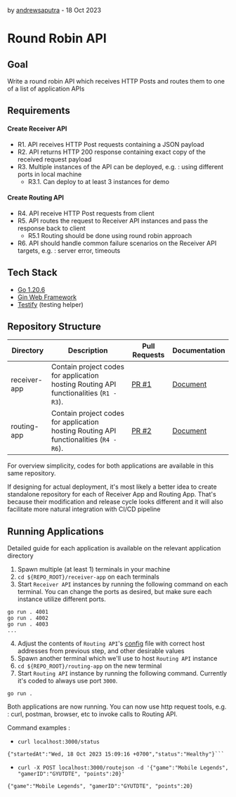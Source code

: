 by [andrewsaputra](https://github.com/andrewsaputra) - 18 Oct 2023

# Round Robin API

## Goal
Write a round robin API which receives HTTP Posts and routes them to one of a list of application APIs

## Requirements

#### Create Receiver API
- R1. API receives HTTP Post requests containing a JSON payload
- R2. API returns HTTP 200 response containing exact copy of the received request payload
- R3. Multiple instances of the API can be deployed, e.g. : using different ports in local machine
  - R3.1. Can deploy to at least 3 instances for demo

#### Create Routing API
- R4. API receive HTTP Post requests from client
- R5. API routes the request to Receiver API instances and pass the response back to client
  - R5.1 Routing should be done using round robin approach
- R6. API should handle common failure scenarios on the Receiver API targets, e.g. : server error, timeouts

## Tech Stack
- [Go 1.20.6](https://go.dev/doc/install)
- [Gin Web Framework](https://gin-gonic.com/)
- [Testify](https://github.com/stretchr/testify) (testing helper)

## Repository Structure

| Directory | Description | Pull Requests | Documentation |
| --- | --- | --- | --- |
| receiver-app | Contain project codes for application hosting Routing API functionalities (`R1 - R3`). | [PR #1](https://github.com/andrewsaputra/go-round-robin-app-exercise/pull/1) | [Document](https://github.com/andrewsaputra/go-round-robin-app-exercise/blob/main/receiver-app/README.md) |
| routing-app | Contain project codes for application hosting Routing API functionalities (`R4 - R6`). | [PR #2](https://github.com/andrewsaputra/go-round-robin-app-exercise/pull/2) | [Document](https://github.com/andrewsaputra/go-round-robin-app-exercise/blob/main/routing-app/README.md) |

For overview simplicity, codes for both applications are available in this same repository.

If designing for actual deployment, it's most likely a better idea to create standalone repository for each of Receiver App and Routing App. That's because their modification and release cycle looks different and it will also facilitate more natural integration with CI/CD pipeline

## Running Applications
Detailed guide for each application is available on the relevant application directory

1. Spawn multiple (at least 1) terminals in your machine
2. `cd ${REPO_ROOT}/receiver-app` on each terminals
3. Start `Receiver API` instances by running the following command on each terminal. You can change the ports as desired, but make sure each instance utilize different ports.
```
go run . 4001
go run . 4002
go run . 4003
...
```
4. Adjust the contents of `Routing API`'s [config](https://github.com/andrewsaputra/go-round-robin-app-exercise/blob/main/routing-app/configs/handlerconfig.json) file with correct host addresses from previous step, and other desirable values
5. Spawn another terminal which we'll use to host `Routing API` instance
6. `cd ${REPO_ROOT}/routing-app` on the new terminal
7. Start `Routing API` instance by running the following command. Currently it's coded to always use port `3000`.
```
go run .
```

Both applications are now running. You can now use http request tools, e.g. : curl, postman, browser, etc to invoke calls to Routing API.

Command examples : 
- `curl localhost:3000/status`
```
{"startedAt":"Wed, 18 Oct 2023 15:09:16 +0700","status":"Healthy"}```
```
- `curl -X POST localhost:3000/routejson -d '{"game":"Mobile Legends", "gamerID":"GYUTDTE", "points":20}'`
```
{"game":"Mobile Legends", "gamerID":"GYUTDTE", "points":20}
```
